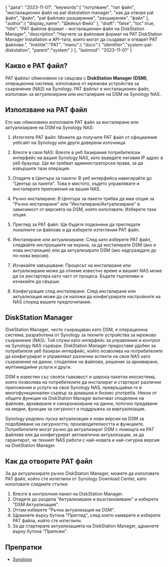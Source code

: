 {
"дата": "2023-11-01",
   "keywords":[
"потупване",
"пат файл",
"инсталационен файл на pat diskstation manager",
"как да отворя pat файл",
"файл",
"pat файлово разширение",
"разширение",
"файл"
],
   "author":{
"display_name": "Шейкъл Фейз"
},
"draft": "false",
"toc":true,
"title": "PAT файлов формат - инсталационен файл на DiskStation Manager",
   "description":"Научете за файловия формат на PAT DiskStation Manager Installation и API-тата, които могат да създават и отварят PAT файлове.",
   "linktitle":"PAT",
   "menu":{
      "docs":{
         "identifier":"system-pat-diskstation",
         "parent":"system"
}
},
"lastmod": "2023-11-01"
}

## Какво е PAT файл?

PAT файлът обикновено се свързва с **DiskStation Manager (DSM)**, операционна система, използвана от мрежови устройства за съхранение (NAS) на Synology. PAT файлът е инсталационен файл, използван за актуализиране или инсталиране на DSM на Synology NAS.

## Използване на PAT файл

Ето как обикновено използвате PAT файл за инсталиране или актуализиране на DSM на Synology NAS:

1. Изтеглете PAT файл: Можете да получите PAT файл от официалния уебсайт на Synology или други доверени източници.
    







2. Влезте в своя NAS: Влезте в уеб базирания потребителски интерфейс на вашия Synology NAS, като въведете неговия IP адрес в уеб браузър. Ще ви трябват администраторски права, за да извършите тази операция.
    







3. Отидете в Центъра за пакети: В уеб интерфейса навигирайте до "Център за пакети". Това е мястото, където управлявате и инсталирате приложения на вашия NAS.
    







4. Ръчно инсталиране: В Центъра за пакети трябва да има опция за "Ръчно инсталиране" или "Инсталиране/Актуализиране" в зависимост от версията на DSM, която използвате. Изберете тази опция.
    







5. Преглед за PAT файл: Ще бъдете подканени да прегледате локалните си файлове и да изберете изтегления PAT файл.
    







6. Инсталиране или актуализиране: След като изберете PAT файл, следвайте инструкциите на екрана, за да инсталирате DSM (ако е нова инсталация) или да актуализирате DSM (ако надграждате до по-нова версия).
    







7. Изчакайте завършване: Процесът на инсталиране или актуализиране може да отнеме известно време и вашият NAS може да се рестартира като част от процеса. Бъдете търпеливи и изчакайте да свърши.
    







8. Конфигурация след инсталиране: След инсталиране или актуализация може да се наложи да конфигурирате настройките на NAS според вашите предпочитания.

## DiskStation Manager

DiskStation Manager, често съкращаван като DSM, е операционна система, разработена от Synology за техните устройства за мрежово съхранение (NAS). Той служи като интерфейс за управление и контрол на Synology NAS сървъри. DiskStation Manager предоставя удобен за потребителя уеб базиран интерфейс, който позволява на потребителите да конфигурират и управляват различни аспекти на своя NAS като съхранение на данни, споделяне на файлове, решения за архивиране, мултимедийни услуги и други.

DSM е известен със своята гъвкавост и широка пакетна екосистема, която позволява на потребителите да инсталират и стартират различни приложения и услуги на своя Synology NAS, превръщайки го в многофункционален сървър за домашна и бизнес употреба. Някои от общите функции на DiskStation Manager включват споделяне на файлове, архивиране и синхронизиране на данни, поточно предаване на медии, функции за сигурност и поддръжка за виртуализация.

Synology редовно пуска актуализации и нови версии на DSM за подобряване на сигурността, производителността и функциите. Потребителите могат ръчно да актуализират DSM с помощта на PAT файлове или да конфигурират автоматични актуализации, за да гарантират, че техният NAS работи с най-новата и най-сигурна версия на DiskStation Manager.

## Как да отворите PAT файл

За да актуализирате ръчно DiskStation Manager, можете да използвате PAT файл, който сте изтеглили от Synology Download Center, като използвате следните стъпки:

1. Влезте в контролния панел на DiskStation Manager.
2. Отидете до раздела "Актуализиране и възстановяване" и изберете "DSM Актуализация".
3. Оттам изберете "Ръчна актуализация на DSM".
4. Щракнете върху бутона "Преглед", след което намерете и изберете PAT файла, който сте изтеглили.
5. За да стартирате актуализацията на DiskStation Manager, щракнете върху бутона "Приложи".

## Препратки
* [Synology](https://en.wikipedia.org/wiki/Synology)
